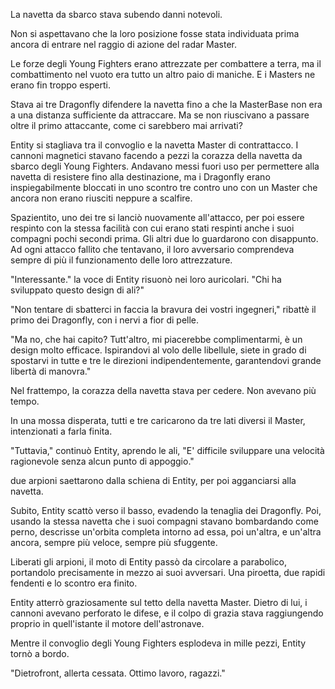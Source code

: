 La navetta da sbarco stava subendo danni notevoli.

Non si aspettavano che la loro posizione fosse stata individuata prima ancora di entrare nel raggio di azione del radar Master.

Le forze degli Young Fighters erano attrezzate per combattere a terra, ma il combattimento nel vuoto era tutto un altro paio di maniche. E i Masters ne erano fin troppo esperti.

Stava ai tre Dragonfly difendere la navetta fino a che la MasterBase non era a una distanza sufficiente da attraccare. Ma se non riuscivano a passare oltre il primo attaccante, come ci sarebbero mai arrivati?

Entity si stagliava tra il convoglio e la navetta Master di contrattacco. I cannoni magnetici stavano facendo a pezzi la corazza della navetta da sbarco degli Young Fighters. Andavano messi fuori uso per permettere alla navetta di resistere fino alla destinazione, ma i Dragonfly erano inspiegabilmente bloccati in uno scontro tre contro uno con un Master che ancora non erano riusciti neppure a scalfire.

Spazientito, uno dei tre si lanciò nuovamente all'attacco, per poi essere respinto con la stessa facilità con cui erano stati respinti anche i suoi compagni pochi secondi prima. Gli altri due lo guardarono con disappunto. Ad ogni attacco fallito che tentavano, il loro avversario comprendeva sempre di più il funzionamento delle loro attrezzature.

"Interessante." la voce di Entity risuonò nei loro auricolari. "Chi ha sviluppato questo design di ali?"

"Non tentare di sbatterci in faccia la bravura dei vostri ingegneri," ribattè il primo dei Dragonfly, con i nervi a fior di pelle.

"Ma no, che hai capito? Tutt'altro, mi piacerebbe complimentarmi, è un design molto efficace. Ispirandovi al volo delle libellule, siete in grado di spostarvi in tutte e tre le direzioni indipendentemente, garantendovi grande libertà di manovra."

Nel frattempo, la corazza della navetta stava per cedere. Non avevano più tempo.

In una mossa disperata, tutti e tre caricarono da tre lati diversi il Master, intenzionati a farla finita.

"Tuttavia," continuò Entity, aprendo le ali, "E' difficile sviluppare una velocità ragionevole senza alcun punto di appoggio."

due arpioni saettarono dalla schiena di Entity, per poi agganciarsi alla navetta.

Subito, Entity scattò verso il basso, evadendo la tenaglia dei Dragonfly. Poi, usando la stessa navetta che i suoi compagni stavano bombardando come perno, descrisse un'orbita completa intorno ad essa, poi un'altra, e un'altra ancora, sempre più veloce, sempre più sfuggente.

Liberati gli arpioni, il moto di Entity passò da circolare a parabolico, portandolo precisamente in mezzo ai suoi avversari. Una piroetta, due rapidi fendenti e lo scontro era finito.

Entity atterrò graziosamente sul tetto della navetta Master. Dietro di lui, i cannoni avevano perforato le difese, e il colpo di grazia stava raggiungendo proprio in quell'istante il motore dell'astronave.

Mentre il convoglio degli Young Fighters esplodeva in mille pezzi, Entity tornò a bordo.

"Dietrofront, allerta cessata. Ottimo lavoro, ragazzi."